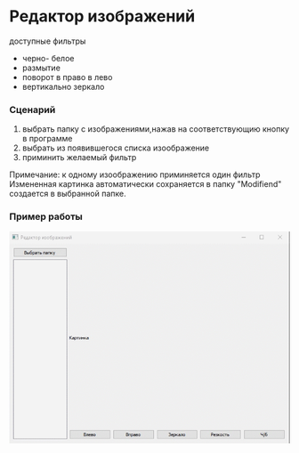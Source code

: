 # Редактор изображений 
доступные фильтры
* черно- белое 
* размытие 
* поворот в право в лево 
* вертикально зеркало 

### Сценарий 
1. выбрать папку с изображениями,нажав на соответствующию кнопку в программе 
2. выбрать из появившегося списка изоображение 
3. приминить желаемый фильтр 

Примечание: к одному изоображению приминяется один фильтр
Измененная картинка автоматически сохраняется в папку "Modifiend" создается в выбранной папке.

### Пример работы 
<img src= "Gifka.gif">